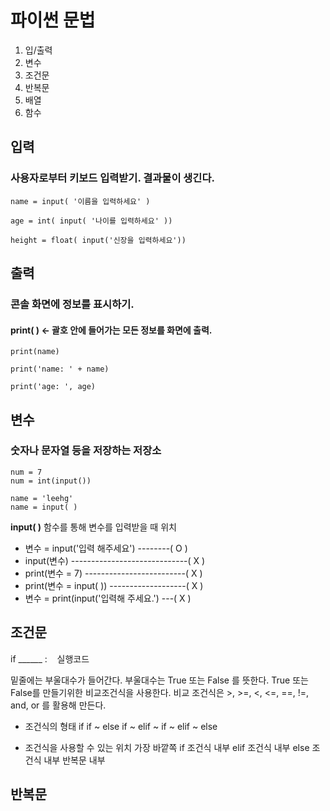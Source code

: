 # 파이썬 문법

1. 입/출력
2. 변수
3. 조건문
4. 반복문
5. 배열
6. 함수

## 입력
### 사용자로부터 키보드 입력받기. 결과물이 생긴다.

    name = input( '이름을 입력하세요' )

    age = int( input( '나이를 입력하세요' ))

    height = float( input('신장을 입력하세요'))


## 출력
### 콘솔 화면에 정보를 표시하기. 
#### print( ) <- 괄호 안에 들어가는 모든 정보를 화면에 출력.

    print(name)

    print('name: ' + name)

    print('age: ', age)

## 변수
### 숫자나 문자열 등을 저장하는 저장소

    num = 7
    num = int(input())

    name = 'leehg'
    name = input( )

**input( )** 함수를 통해 변수를 입력받을 때 위치
* 변수 = input('입력 해주세요')  --------( O )
* input(변수) -----------------------------( X )
* print(변수 = 7)	-------------------------( X )
* print(변수 = input( )) -------------------( X )
* 변수 = print(input('입력해 주세요.') ---( X )

## 조건문
if  ______  :
&nbsp;&nbsp;    실행코드

밑줄에는 부울대수가 들어간다.
부울대수는 True 또는 False 를 뜻한다.
True 또는 False를 만들기위한 비교조건식을 사용한다.
비교 조건식은 >, >=, <, <=, ==, !=, and, or 를 활용해 만든다.

- 조건식의 형태
if
if ~ else
if ~ elif ~
if ~ elif ~ else

- 조건식을 사용할 수 있는 위치
가장 바깥쪽
if 조건식 내부
elif 조건식 내부
else 조건식 내부
반복문 내부

## 반복문
<!--stackedit_data:
eyJoaXN0b3J5IjpbMjQwNzQxNjQ0LDk3MDczMjM0NV19
-->